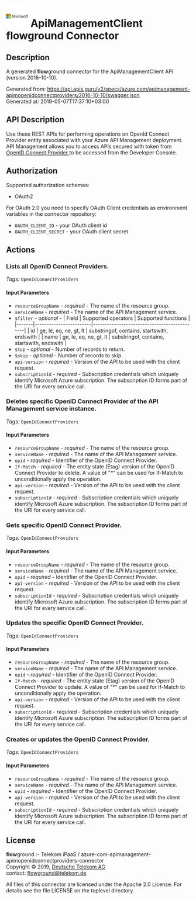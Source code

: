 # ![LOGO](logo.png) ApiManagementClient **flow**ground Connector

## Description

A generated **flow**ground connector for the ApiManagementClient API (version 2016-10-10).

Generated from: https://api.apis.guru/v2/specs/azure.com/apimanagement-apimopenidconnectproviders/2016-10-10/swagger.json<br/>
Generated at: 2019-05-07T17:37:10+03:00

## API Description

Use these REST APIs for performing operations on OpenId Connect Provider entity associated with your Azure API Management deployment. API Management allows you to access APIs secured with token from [OpenID Connect Provider ](http://openid.net/connect/) to be accessed from the Developer Console.

## Authorization

Supported authorization schemes:
- OAuth2

For OAuth 2.0 you need to specify OAuth Client credentials as environment variables in the connector repository:
* `OAUTH_CLIENT_ID` - your OAuth client id
* `OAUTH_CLIENT_SECRET` - your OAuth client secret

## Actions

### Lists all OpenID Connect Providers.

*Tags:* `OpenIdConnectProviders`

#### Input Parameters
* `resourceGroupName` - _required_ - The name of the resource group.
* `serviceName` - _required_ - The name of the API Management service.
* `$filter` - _optional_ - | Field | Supported operators    | Supported functions                         |
|-------|------------------------|---------------------------------------------|
| id    | ge, le, eq, ne, gt, lt | substringof, contains, startswith, endswith |
| name  | ge, le, eq, ne, gt, lt | substringof, contains, startswith, endswith |
* `$top` - _optional_ - Number of records to return.
* `$skip` - _optional_ - Number of records to skip.
* `api-version` - _required_ - Version of the API to be used with the client request.
* `subscriptionId` - _required_ - Subscription credentials which uniquely identify Microsoft Azure subscription. The subscription ID forms part of the URI for every service call.

### Deletes specific OpenID Connect Provider of the API Management service instance.

*Tags:* `OpenIdConnectProviders`

#### Input Parameters
* `resourceGroupName` - _required_ - The name of the resource group.
* `serviceName` - _required_ - The name of the API Management service.
* `opid` - _required_ - Identifier of the OpenID Connect Provider.
* `If-Match` - _required_ - The entity state (Etag) version of the OpenID Connect Provider to delete. A value of "*" can be used for If-Match to unconditionally apply the operation.
* `api-version` - _required_ - Version of the API to be used with the client request.
* `subscriptionId` - _required_ - Subscription credentials which uniquely identify Microsoft Azure subscription. The subscription ID forms part of the URI for every service call.

### Gets specific OpenID Connect Provider.

*Tags:* `OpenIdConnectProviders`

#### Input Parameters
* `resourceGroupName` - _required_ - The name of the resource group.
* `serviceName` - _required_ - The name of the API Management service.
* `opid` - _required_ - Identifier of the OpenID Connect Provider.
* `api-version` - _required_ - Version of the API to be used with the client request.
* `subscriptionId` - _required_ - Subscription credentials which uniquely identify Microsoft Azure subscription. The subscription ID forms part of the URI for every service call.

### Updates the specific OpenID Connect Provider.

*Tags:* `OpenIdConnectProviders`

#### Input Parameters
* `resourceGroupName` - _required_ - The name of the resource group.
* `serviceName` - _required_ - The name of the API Management service.
* `opid` - _required_ - Identifier of the OpenID Connect Provider.
* `If-Match` - _required_ - The entity state (Etag) version of the OpenID Connect Provider to update. A value of "*" can be used for If-Match to unconditionally apply the operation.
* `api-version` - _required_ - Version of the API to be used with the client request.
* `subscriptionId` - _required_ - Subscription credentials which uniquely identify Microsoft Azure subscription. The subscription ID forms part of the URI for every service call.

### Creates or updates the OpenID Connect Provider.

*Tags:* `OpenIdConnectProviders`

#### Input Parameters
* `resourceGroupName` - _required_ - The name of the resource group.
* `serviceName` - _required_ - The name of the API Management service.
* `opid` - _required_ - Identifier of the OpenID Connect Provider.
* `api-version` - _required_ - Version of the API to be used with the client request.
* `subscriptionId` - _required_ - Subscription credentials which uniquely identify Microsoft Azure subscription. The subscription ID forms part of the URI for every service call.

## License

**flow**ground :- Telekom iPaaS / azure-com-apimanagement-apimopenidconnectproviders-connector<br/>
Copyright © 2019, [Deutsche Telekom AG](https://www.telekom.de)<br/>
contact: flowground@telekom.de

All files of this connector are licensed under the Apache 2.0 License. For details
see the file LICENSE on the toplevel directory.
